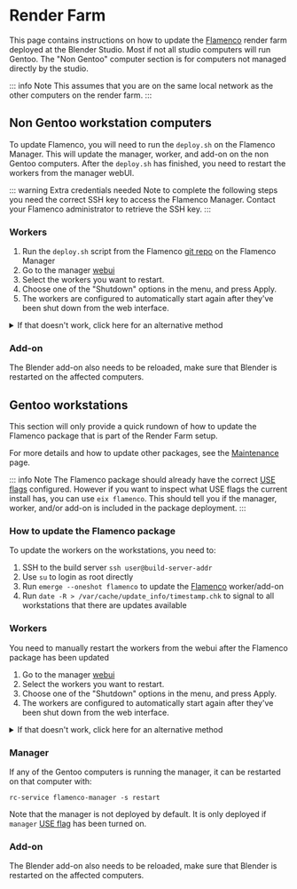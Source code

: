 # Render Farm

This page contains instructions on how to update the [Flamenco](https://flamenco.blender.org/) render farm deployed at the Blender Studio. Most if not all studio computers will run Gentoo. The "Non Gentoo" computer section is for computers not managed directly by the studio.

::: info Note
This assumes that you are on the same local network as the other computers on the render farm.
:::

## Non Gentoo workstation computers

To update Flamenco, you will need to run the `deploy.sh` on the Flamenco Manager.
This will update the manager, worker, and add-on on the non Gentoo computers. 
After the `deploy.sh` has finished, you need to restart the workers from the manager webUI.

::: warning Extra credentials needed
Note to complete the following steps you need the correct SSH key to access the Flamenco Manager. 
Contact your Flamenco administrator to retrieve the SSH key.
:::

### Workers


1. Run the `deploy.sh` script from the Flamenco [git repo](https://projects.blender.org/studio/flamenco) on the Flamenco Manager
2. Go to the manager [webui](http://flamenco.farm.blender/app/workers)
3. Select the workers you want to restart.
4. Choose one of the "Shutdown" options in the menu, and press Apply.
5. The workers are configured to automatically start again after they've been shut down from the web interface.

<details><summary>If that doesn't work, click here for an alternative method</summary>

::: info How to restart the worker without the manager 
1. ssh into the computer that is having issues restarting the worker
2. Run the following command: `sudo systemctl restart flamenco-worker`
3. Keep an eye on the Flamenco Manager web interface. It should show the worker is offline, and then it should become available again.
:::
</details>

### Add-on

The Blender add-on also needs to be reloaded, make sure that Blender is restarted on the affected computers.

## Gentoo workstations

This section will only provide a quick rundown of how to update the Flamenco package that is part of the Render Farm setup.

For more details and how to update other packages, see the [Maintenance](/gentoo/td/maintaince) page.

::: info Note
The Flamenco package should already have the correct [USE flags](https://wiki.gentoo.org/wiki/Handbook:AMD64/Working/USE) configured.
However if you want to inspect what USE flags the current install has, you can use `eix flamenco`.
This should tell you if the manager, worker, and/or add-on is included in the package deployment.
:::

### How to update the Flamenco package

To update the workers on the workstations, you need to:

1. SSH to the build server `ssh user@build-server-addr`
2. Use `su` to login as root directly
3. Run `emerge --oneshot flamenco` to update the [Flamenco](https://flamenco.blender.org/) worker/add-on
4. Run `date -R > /var/cache/update_info/timestamp.chk` to signal to all workstations that there are updates available

### Workers

You need to manually restart the workers from the webui after the Flamenco package has been updated

1. Go to the manager [webui](http://flamenco.farm.blender/app/workers)
2. Select the workers you want to restart.
3. Choose one of the "Shutdown" options in the menu, and press Apply.
4. The workers are configured to automatically start again after they've been shut down from the web interface.

<details><summary>If that doesn't work, click here for an alternative method</summary>

::: info How to restart the worker without the manager 
1. ssh into the computer that is having issues restarting the worker and become root
2. Run the following command: `rc-service flamenco-worker -s restart`
3. Keep an eye on the Flamenco Manager web interface. It should show the worker is offline, and then it should become available again.
:::
</details>

### Manager

If any of the Gentoo computers is running the manager, it can be restarted on that computer with:

`rc-service flamenco-manager -s restart`

Note that the manager is not deployed by default. It is only deployed if `manager` [USE flag](https://wiki.gentoo.org/wiki/Handbook:AMD64/Working/USE) has been turned on.

### Add-on

The Blender add-on also needs to be reloaded, make sure that Blender is restarted on the affected computers.
